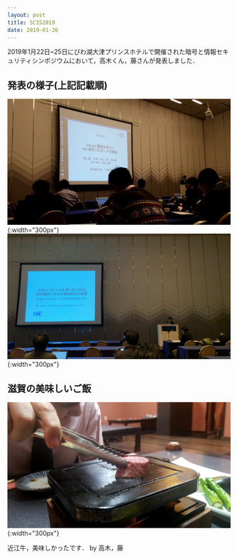 ```yaml
---
layout: post
title: SCIS2019
date: 2019-01-26
---
```


<!-- # SCIS2019 -->

2019年1月22日~25日にびわ湖大津プリンスホテルで開催された暗号と情報セキュリティシンポジウムにおいて，高木くん，藤さんが発表しました．

## 発表の様子(上記記載順)

![scistakaki](./fig/scis_takaki.jpg){:width="300px"}
![scistoh](./fig/scis_toh.jpg){:width="300px"}

## 滋賀の美味しいご飯

![scisoniku](./fig/scis_oniku.jpg){:width="300px"}

近江牛，美味しかったです． by 高木，藤


<!-- [back](./) -->
